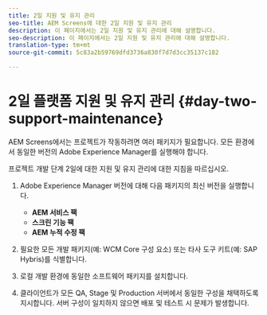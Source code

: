 ```yaml
---
title: 2일 지원 및 유지 관리
seo-title: AEM Screens에 대한 2일 지원 및 유지 관리
description: 이 페이지에서는 2일 지원 및 유지 관리에 대해 설명합니다.
seo-description: 이 페이지에서는 2일 지원 및 유지 관리에 대해 설명합니다.
translation-type: tm+mt
source-git-commit: 5c83a2b59769dfd3736a830f7d7d3cc35137c182

---
```



# 2일 플랫폼 지원 및 유지 관리 {#day-two-support-maintenance}

AEM Screens에서는 프로젝트가 작동하려면 여러 패키지가 필요합니다. 모든 환경에서 동일한 버전의 Adobe Experience Manager를 실행해야 합니다.

프로젝트 개발 단계 2일에 대한 지원 및 유지 관리에 대한 지침을 따르십시오.

1. Adobe Experience Manager 버전에 대해 다음 패키지의 최신 버전을 실행합니다.

   * **AEM 서비스 팩**
   * **스크린 기능 팩**
   * **AEM 누적 수정 팩**

1. 필요한 모든 개발 패키지(예: WCM Core 구성 요소) 또는 타사 도구 키트(예: SAP Hybris)를 식별합니다.

1. 로컬 개발 환경에 동일한 소프트웨어 패키지를 설치합니다.

1. 클라이언트가 모든 QA, Stage 및 Production 서버에서 동일한 구성을 채택하도록 지시합니다. 서버 구성이 일치하지 않으면 배포 및 테스트 시 문제가 발생합니다.
